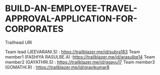 # BUILD-AN-EMPLOYEE-TRAVEL-APPROVAL-APPLICATION-FOR-CORPORATES

Trailhead URl

Team lead (JEEVARANI.S) :  https://trailblazer.me/id/subra183
Team member1 (FASHIYA RASULBE.A) :https://trailblazer.me/id/arasulbe14
Team member2 (GAYATHRI.S) :  https://trailblazer.me/id/ggayu17
Team member3 (GOMATHI.R) :  https://trailblazer.me/id/gravikumar8
